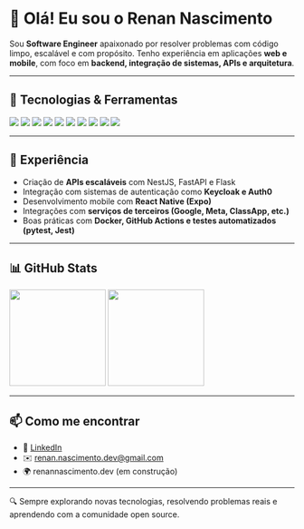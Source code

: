 # 👋 Olá! Eu sou o Renan Nascimento

Sou **Software Engineer** apaixonado por resolver problemas com código limpo, escalável e com propósito. Tenho experiência em aplicações **web e mobile**, com foco em **backend, integração de sistemas, APIs e arquitetura**.

---

## 🚀 Tecnologias & Ferramentas

<p>
  <img src="https://img.shields.io/badge/-Node.js-339933?style=flat&logo=node.js&logoColor=white"/>
  <img src="https://img.shields.io/badge/-NestJS-E0234E?style=flat&logo=nestjs&logoColor=white"/>
  <img src="https://img.shields.io/badge/-React-61DAFB?style=flat&logo=react&logoColor=black"/>
  <img src="https://img.shields.io/badge/-React Native-61DAFB?style=flat&logo=react&logoColor=black"/>
  <img src="https://img.shields.io/badge/-TypeScript-3178C6?style=flat&logo=typescript&logoColor=white"/>
  <img src="https://img.shields.io/badge/-Python-3776AB?style=flat&logo=python&logoColor=white"/>
  <img src="https://img.shields.io/badge/-FastAPI-009688?style=flat&logo=fastapi&logoColor=white"/>
  <img src="https://img.shields.io/badge/-PostgreSQL-4169E1?style=flat&logo=postgresql&logoColor=white"/>
  <img src="https://img.shields.io/badge/-Docker-2496ED?style=flat&logo=docker&logoColor=white"/>
  <img src="https://img.shields.io/badge/-GitHub-181717?style=flat&logo=github&logoColor=white"/>
</p>

---

## 💼 Experiência

- Criação de **APIs escaláveis** com NestJS, FastAPI e Flask
- Integração com sistemas de autenticação como **Keycloak e Auth0**
- Desenvolvimento mobile com **React Native (Expo)**
- Integrações com **serviços de terceiros (Google, Meta, ClassApp, etc.)**
- Boas práticas com **Docker, GitHub Actions e testes automatizados (pytest, Jest)**

---

## 📊 GitHub Stats

<p align="left">
  <img height="170em" src="https://github-readme-stats.vercel.app/api?username=renannascimento&show_icons=true&theme=github_dark" />
  <img height="170em" src="https://github-readme-stats.vercel.app/api/top-langs/?username=renannascimento&layout=compact&langs_count=8&theme=github_dark"/>
</p>

---

## 📫 Como me encontrar

- 💼 [LinkedIn](https://www.linkedin.com/in/renannascimento/)
- ✉️ renan.nascimento.dev@gmail.com
- 🌍 renannascimento.dev (em construção)

---
🔍 Sempre explorando novas tecnologias, resolvendo problemas reais e aprendendo com a comunidade open source.
